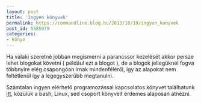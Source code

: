 ```yaml
---
layout: post
title: 'Ingyen könyvek'
permalink: https://commandline.blog.hu/2013/10/19/ingyen_konyvek
post_id: 5585979
categories: 
- könyv
---
```


Ha valaki szeretné jobban megismerni a parancssor kezelését akkor persze lehet blogokat követni ( például ezt a blogot ), de a blogok jellegüknél fogva többnyire elég csapongóan írnak mindenféléről, így az alapokat nem feltétlenül így a legegyszerűbb megtanulni.

Számtalan ingyen elérhető programozással kapcsolatos könyvet találhatunk 
[itt](https://github.com/vhf/free-programming-books/blob/master/free-programming-books.md), közülük a bash, Linux, sed csoport könyveit érdemes alaposan átnézni.